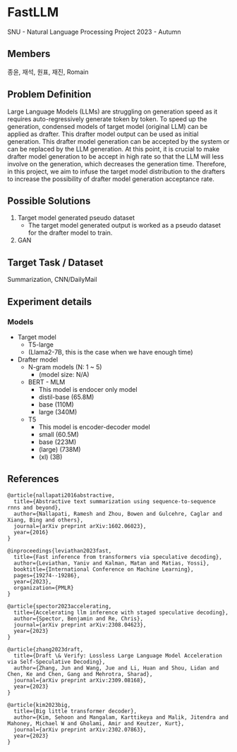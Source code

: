 # FastLLM

SNU - Natural Language Processing Project
2023 - Autumn

## Members
종윤, 재석, 원표, 재진, Romain

## Problem Definition
Large Language Models (LLMs) are struggling on generation speed as it requires auto-regressively generate token by token.
To speed up the generation, condensed models of target model (original LLM) can be applied as drafter.
This drafter model output can be used as initial generation.
This drafter model generation can be accepted by the system or can be replaced by the LLM generation.
At this point, it is crucial to make drafter model generation to be accept in high rate so that the LLM will less involve on the generation, which decreases the generation time.
Therefore, in this project, we aim to infuse the target model distribution to the drafters to increase the possibility of drafter model generation acceptance rate.

## Possible Solutions
1. Target model generated pseudo dataset
    * The target model generated output is worked as a pseudo dataset for the drafter model to train.
3. GAN

## Target Task / Dataset
Summarization, CNN/DailyMail

## Experiment details
### Models
* Target model
  * T5-large
  * (Llama2-7B, this is the case when we have enough time)
* Drafter model
  * N-gram models (N: 1 ~ 5)
    * (model size: N/A)
  * BERT - MLM
    * This model is endocer only model
    * distil-base (65.8M)
    * base (110M)
    * large (340M)
  * T5
    * This model is encoder-decoder model
    * small (60.5M)
    * base (223M)
    * (large) (738M)
    * (xl) (3B)


## References
~~~
@article{nallapati2016abstractive,
  title={Abstractive text summarization using sequence-to-sequence rnns and beyond},
  author={Nallapati, Ramesh and Zhou, Bowen and Gulcehre, Caglar and Xiang, Bing and others},
  journal={arXiv preprint arXiv:1602.06023},
  year={2016}
}
~~~
~~~
@inproceedings{leviathan2023fast,
  title={Fast inference from transformers via speculative decoding},
  author={Leviathan, Yaniv and Kalman, Matan and Matias, Yossi},
  booktitle={International Conference on Machine Learning},
  pages={19274--19286},
  year={2023},
  organization={PMLR}
}
~~~
~~~
@article{spector2023accelerating,
  title={Accelerating llm inference with staged speculative decoding},
  author={Spector, Benjamin and Re, Chris},
  journal={arXiv preprint arXiv:2308.04623},
  year={2023}
}
~~~
~~~
@article{zhang2023draft,
  title={Draft \& Verify: Lossless Large Language Model Acceleration via Self-Speculative Decoding},
  author={Zhang, Jun and Wang, Jue and Li, Huan and Shou, Lidan and Chen, Ke and Chen, Gang and Mehrotra, Sharad},
  journal={arXiv preprint arXiv:2309.08168},
  year={2023}
}
~~~
~~~
@article{kim2023big,
  title={Big little transformer decoder},
  author={Kim, Sehoon and Mangalam, Karttikeya and Malik, Jitendra and Mahoney, Michael W and Gholami, Amir and Keutzer, Kurt},
  journal={arXiv preprint arXiv:2302.07863},
  year={2023}
}
~~~

